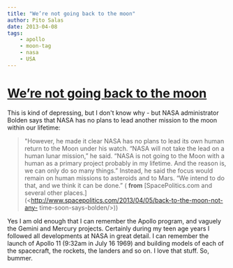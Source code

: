 ```yaml
---
title: "We’re not going back to the moon"
author: Pito Salas
date: 2013-04-08
tags:
    - apollo
    - moon-tag
    - nasa
    - USA
---
```

# [We’re not going back to the moon](None)




This is kind of depressing, but I don't know why - but NASA administrator
Bolden says that NASA has no plans to lead another mission to the moon within
our lifetime:

> "However, he made it clear NASA has no plans to lead its own human return to
> the Moon under his watch. “NASA will not take the lead on a human lunar
> mission,” he said. “NASA is not going to the Moon with a human as a primary
> project probably in my lifetime. And the reason is, we can only do so many
> things.” Instead, he said the focus would remain on human missions to
> asteroids and to Mars. “We intend to do that, and we think it can be done.”
> ( **from** [SpacePolitics.com and several other
> places.](<http://www.spacepolitics.com/2013/04/05/back-to-the-moon-not-any-
> time-soon-says-bolden/>))

Yes I am old enough that I can remember the Apollo program, and vaguely the
Gemini and Mercury projects. Certainly during my teen age years I followed all
developments at NASA in great detail. I can remember the launch of Apollo 11
(9:32am in July 16 1969) and building models of each of the spacecraft, the
rockets, the landers and so on. I love that stuff. So, bummer.


